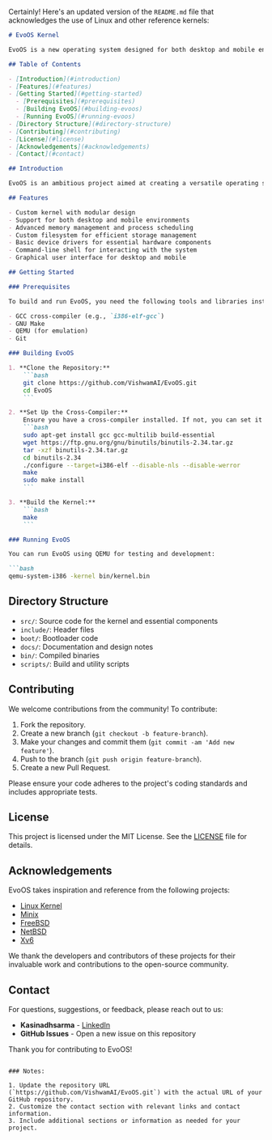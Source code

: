 Certainly! Here's an updated version of the `README.md` file that acknowledges the use of Linux and other reference kernels:

```markdown
# EvoOS Kernel

EvoOS is a new operating system designed for both desktop and mobile environments. This repository contains the kernel source code and essential components for building and running EvoOS. EvoOS takes inspiration from existing kernels such as Linux and other modern operating systems.

## Table of Contents

- [Introduction](#introduction)
- [Features](#features)
- [Getting Started](#getting-started)
  - [Prerequisites](#prerequisites)
  - [Building EvoOS](#building-evoos)
  - [Running EvoOS](#running-evoos)
- [Directory Structure](#directory-structure)
- [Contributing](#contributing)
- [License](#license)
- [Acknowledgements](#acknowledgements)
- [Contact](#contact)

## Introduction

EvoOS is an ambitious project aimed at creating a versatile operating system that can run seamlessly on both desktop and mobile devices. It features a custom kernel, a unique user interface, and optimized performance for various hardware configurations. EvoOS takes reference from Linux and other modern operating systems to incorporate best practices and proven technologies.

## Features

- Custom kernel with modular design
- Support for both desktop and mobile environments
- Advanced memory management and process scheduling
- Custom filesystem for efficient storage management
- Basic device drivers for essential hardware components
- Command-line shell for interacting with the system
- Graphical user interface for desktop and mobile

## Getting Started

### Prerequisites

To build and run EvoOS, you need the following tools and libraries installed on your development machine:

- GCC cross-compiler (e.g., `i386-elf-gcc`)
- GNU Make
- QEMU (for emulation)
- Git

### Building EvoOS

1. **Clone the Repository:**
    ```bash
    git clone https://github.com/VishwamAI/EvoOS.git
    cd EvoOS
    ```

2. **Set Up the Cross-Compiler:**
    Ensure you have a cross-compiler installed. If not, you can set it up using the following commands:
    ```bash
    sudo apt-get install gcc gcc-multilib build-essential
    wget https://ftp.gnu.org/gnu/binutils/binutils-2.34.tar.gz
    tar -xzf binutils-2.34.tar.gz
    cd binutils-2.34
    ./configure --target=i386-elf --disable-nls --disable-werror
    make
    sudo make install
    ```

3. **Build the Kernel:**
    ```bash
    make
    ```

### Running EvoOS

You can run EvoOS using QEMU for testing and development:

```bash
qemu-system-i386 -kernel bin/kernel.bin
```

## Directory Structure

- `src/`: Source code for the kernel and essential components
- `include/`: Header files
- `boot/`: Bootloader code
- `docs/`: Documentation and design notes
- `bin/`: Compiled binaries
- `scripts/`: Build and utility scripts

## Contributing

We welcome contributions from the community! To contribute:

1. Fork the repository.
2. Create a new branch (`git checkout -b feature-branch`).
3. Make your changes and commit them (`git commit -am 'Add new feature'`).
4. Push to the branch (`git push origin feature-branch`).
5. Create a new Pull Request.

Please ensure your code adheres to the project's coding standards and includes appropriate tests.

## License

This project is licensed under the MIT License. See the [LICENSE](LICENSE) file for details.

## Acknowledgements

EvoOS takes inspiration and reference from the following projects:

- [Linux Kernel](https://www.kernel.org)
- [Minix](http://www.minix3.org)
- [FreeBSD](https://www.freebsd.org)
- [NetBSD](https://www.netbsd.org)
- [Xv6](https://pdos.csail.mit.edu/6.828/2020/xv6.html)

We thank the developers and contributors of these projects for their invaluable work and contributions to the open-source community.

## Contact

For questions, suggestions, or feedback, please reach out to us:

- **Kasinadhsarma** - [LinkedIn](https://www.linkedin.com/in/kasinadhsarma/)
- **GitHub Issues** - Open a new issue on this repository

Thank you for contributing to EvoOS!
```

### Notes:

1. Update the repository URL (`https://github.com/VishwamAI/EvoOS.git`) with the actual URL of your GitHub repository.
2. Customize the contact section with relevant links and contact information.
3. Include additional sections or information as needed for your project.
